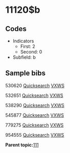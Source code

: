 # 11120$b

## Codes

-   Indicators
    -   First: 2
    -   Second: 0
-   Subfield: b

## Sample bibs

530620 [Quicksearch](https://search.library.yale.edu/catalog/530620) [VXWS](http://prodorbis.library.yale.edu:7014/vxws/GetHoldingsService?bibId=530620)

532651 [Quicksearch](https://search.library.yale.edu/catalog/532651) [VXWS](http://prodorbis.library.yale.edu:7014/vxws/GetHoldingsService?bibId=532651)

538290 [Quicksearch](https://search.library.yale.edu/catalog/538290) [VXWS](http://prodorbis.library.yale.edu:7014/vxws/GetHoldingsService?bibId=538290)

545877 [Quicksearch](https://search.library.yale.edu/catalog/545877) [VXWS](http://prodorbis.library.yale.edu:7014/vxws/GetHoldingsService?bibId=545877)

779275 [Quicksearch](https://search.library.yale.edu/catalog/779275) [VXWS](http://prodorbis.library.yale.edu:7014/vxws/GetHoldingsService?bibId=779275)

954555 [Quicksearch](https://search.library.yale.edu/catalog/954555) [VXWS](http://prodorbis.library.yale.edu:7014/vxws/GetHoldingsService?bibId=954555)

**Parent topic:**[111](../../tags/111/111.md)

